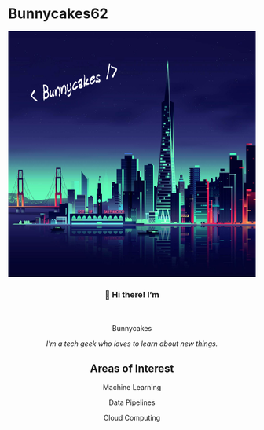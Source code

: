 # Bunnycakes62
<div align="center">
  <a href="https://github.com/Bunnycakes62"><img src="images/sfvector2.png" width=100% height=500vh ></a>


<h3> 👋 Hi there! I’m </h3><br><br>
<h> Bunnycakes <h>

<em>I'm a tech geek who loves to learn about new things. </em>

## Areas of Interest
 Machine Learning
 
 Data Pipelines
 
 Cloud Computing

